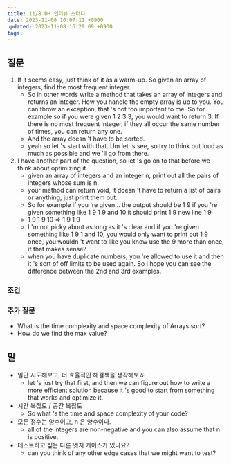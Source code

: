 ```yaml
---
title: 11/8 DH 인터뷰 스터디
date: 2023-11-08 10:07:11 +0900
updated: 2023-11-08 16:29:09 +0900
tags: 
---
```


## 질문

1. If it seems easy, just think of it as a warm-up. So given an array of integers, find the most frequent integer.
	- So in other words write a method that takes an array of integers and returns an integer. How you handle the empty array is up to you. You can throw an exception, that 's not too important to me. So for example so if you were given 1 2 3 3, you would want to return 3. If there is no most frequent integer, if they all occur the same number of times, you can return any one.
	- And the array doesn 't have to be sorted.
	- yeah so let 's start with that. Um let 's see, so try to think out loud as much as possible and we 'll go from there.
2. I have another part of the question, so let 's go on to that before we think about optimizing it. 
	- given an array of integers and an integer n, print out all the pairs of integers whose sum is n.
	- your method can return void, it doesn 't have to return a list of pairs or anything, just print them out.
	- So for example if you 're given... the output should be 1 9 if you 're given something like 1 9 1 9 and 10 it should print 1 9 new line 1 9
	- 1 9 1 9 10 => 1 9 1 9
	- I 'm not picky about as long as it 's clear and if you 're given something like 1 9 1 and 10, you would only want to print out 1 9 once, you wouldn 't want to like you know use the 9 more than once, if that makes sense?
	- when you have duplicate numbers, you 're allowed to use it and then it 's sort of off limits to be used again. So I hope you can see the difference between the 2nd and 3rd examples.

### 조건

### 추가 질문

- What is the time complexity and space complexity of Arrays.sort?
- How do we find the max value? 

## 말

- 일단 시도해보고, 더 효율적인 해결책을 생각해보죠 
	- let 's just try that first, and then we can figure out how to write a more efficient solution because it 's good to start from something that works and optimize it.
- 시간 복잡도 / 공간 복잡도 
	- So what 's the time and space complexity of your code?
- 모든 정수는 양수이고, n 은 양수이다.
	- all of the integers are non-negative and you can also assume that n is positive.
- 테스트하고 싶은 다른 엣지 케이스가 있나요?
	- can you think of any other edge cases that we might want to test?

